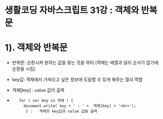 # 생활코딩 자바스크립트 31강 : 객체와 반복문
 

# 1). 객체와 반복문

- 반복문: 순환시켜 원하는 값을 찾는 것을 의미 (객체는 배열과 달리 순서가 없기에 순환을 시킴)

-  key값: 객체에서 가져오고 싶은 정보에 도달할 수 있게 해주는 열쇠 역할

- 객체[key] : value 값이 출력

- ```
     for ( var key in 객체 ) { 
       document.write( key + ' : ' +  객체[key] + '<br>');
        } :   객체의 key값과 value 값을 출력
